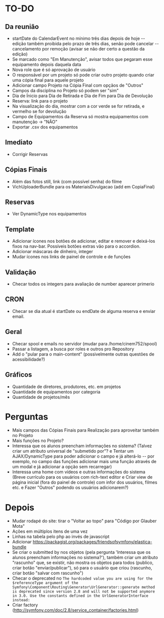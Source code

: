 # TO-DO

## Da reunião
- startDate do CalendarEvent no mínimo três dias depois de hoje -- edição também proibida pelo prazo de três dias, senão pode cancelar -- cancelamento por remoção (avisar se não der certo a questão da edição)
- Se marcado como "Em Manutenção", avisar todos que pegaram esse equipamento depois daquela data
- Nova role que é só aprovação de usuário
- O responsável por um projeto só pode criar outro projeto quando criar uma cópia final para aquele projeto
- Adicionar campo Projeto na Cópia Final com opçãos de "Outros"
- Campos da disciplina no Projeto só podem ser "sim"
- Dia de Ínicio para Dia de Retirada e Dia de Fim para Dia de Devolução
- Reserva: link para o projeto
- Na visualização do dia, mostrar com a cor verde se for retirada, e vermelho se for devolução
- Campo de Equipamentos da Reserva só mostra equipamentos com manutenção -> "NÃO"
- Exportar .csv dos equipamentos

## Imediato
- Corrigir Reservas

## Cópias Finais
- Além das fotos still, link (com possível senha) do filme
- VichUploaderBundle para os MateriaisDivulgacao (add em CopiaFinal)

## Reservas
- Ver DynamicType nos equipamentos

## Template
- Adicionar ícones nos botões de adicionar, editar e remover e deixá-los fixos na nav-bar. Possíveis botões extras vão para o accordion.
- Adicionar máscaras de dinheiro, integer
- Mudar ícones nos links de painel de controle e de funções

## Validação
- Checar todos os integers para avaliação de number aparecer primerio

## CRON
- Checar se dia atual é startDate ou endDate de alguma reserva e enviar email.

## Geral
- Checar spool e emails no servidor (mudar para /home/cinem752/spool)
- Passar a listagem, a busca por roles e outros pro Repository
- Add o "pular para o main-content" (possivelmente outras questões de acessibilidade?)

## Gráficos
- Quantidade de diretores, produtores, etc. em projetos
- Quantidade de equipamentos por categoria
- Quantidade de projetos/mês

# Perguntas
- Mais campos das Cópias Finais para Realização para aproveitar também no Projeto
- Mais funções no Projeto?
- Interessa que os alunos preencham informações no sistema? (Talvez criar um atributo universal de "submetido por"? e Tentar um AJAX/DynamicType para poder adicionar o campo e já alterá-lo -- por exemplo, no campo das funções adicionar mais uma função através de um modal e já adicionar a opção sem recarregar)
- Interessa uma home com vídeos e outras informações do sistema (Breve currículo para os usuários com rich-text editor e Criar view de página inicial (fora do painel de controle) com infor dos usuários, filmes etc. e Fazer "Outros" podendo os usuários adicionarem?)

# Depois
- Mudar rodapé do site: tirar o "Voltar ao topo" para "Código por Glauber Mota"
- Ações em múltiplos itens de uma vez
- Linhas na tabela pelo php ao invés de javascript
- Adicionar https://packagist.org/packages/friendsofsymfony/elastica-bundle
- Se criar o submitted by nos objetos (pela pergunta 'Interessa que os alunos preencham informações no sistema?'), também criar um atributo "rascunho" que, se existir, não mostra os objetos para todos (publico, criar botão "enviar/publicar"), só para o usuário que criou (rascunho, criar botão "salvar com rascunho")
- Checar o deprecated no ```The hardcoded value you are using for the $referenceType argument of the Symfony\Component\Routing\Generator\UrlGenerator::generate method is deprecated since version 2.8 and will not be supported anymore in 3.0. Use the constants defined in the UrlGeneratorInterface instead:```
- Criar factory (http://symfony.com/doc/2.8/service_container/factories.html)
